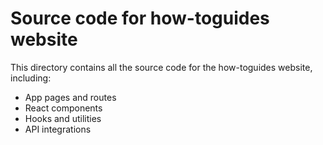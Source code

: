 # Source code for how-toguides website

This directory contains all the source code for the how-toguides website, including:
- App pages and routes
- React components
- Hooks and utilities
- API integrations
